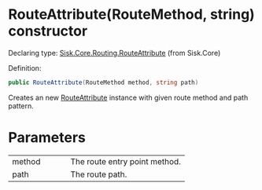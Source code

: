 <!--

Copyrights 2023 Sisk Framework - CypherPotato
Published under MIT license

!!! DO NOT EDIT THIS FILE !!!
This file was generated by a tool in the Sisk package. To edit the information in this documentation,
edit the XML documentation present in the Sisk source code.

-->


# RouteAttribute(RouteMethod, string) constructor

Declaring type: [Sisk.Core.Routing.RouteAttribute](/spec/Sisk.Core.Routing.RouteAttribute.md) (from Sisk.Core)


Definition:

```cs
public RouteAttribute(RouteMethod method, string path)
```

Creates an new <a href="/spec/Sisk.Core.Routing.RouteAttribute.md">RouteAttribute</a> instance with given route method and path pattern.


# Parameters

<table>
    <tbody>
<tr>
    <td width="33%">method</td>
    <td>The route entry point method.</td>
</tr>
<tr>
    <td width="33%">path</td>
    <td>The route path.</td>
</tr>
    </tbody>
</table>
